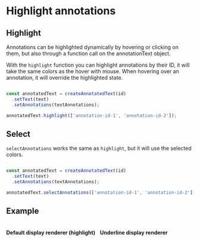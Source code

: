 # Highlight annotations

## Highlight

Annotations can be highlighted dynamically by hovering or clicking on them, but also through a function call on the
annotationText object.

With the `highlight` function you can highlight annotations by their ID, it will take the same colors as the hover with
mouse. When hovering over an annotation, it will override the highlighted state.

```typescript

const annotatedText = createAnnotatedText(id)
  .setText(text)
  .setAnnotations(textAnnotations);

annotatedText.highlight(['annotation-id-1', 'annotation-id-2']);
```

## Select

`selectAnnotations` works the same as `highlight`, but it will use the selected colors.

```typescript

const annotatedText = createAnnotatedText(id)
  .setText(text)
  .setAnnotations(textAnnotations);

annotatedText.selectAnnotations(['annotation-id-1', 'annotation-id-2']);
```

## Example

<div style="display: grid;  grid-template-columns: repeat(2, 1fr);">
    <h4>Default display renderer (highlight)</h4>
<h4>Underline display renderer</h4>
<div id="active-annotation--default"></div>
<div id="active-annotation--line"></div>
</div>

<script setup>
//
import { onMounted } from "vue";
import { ActiveAnnotations } from "@demo";
const id_default = `active-annotation--default`;
const id_line = `active-annotation--line`;

onMounted(()=> {
    ActiveAnnotations(id_default, id_line);

});
</script>
